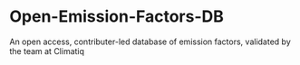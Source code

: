 # Open-Emission-Factors-DB
An open access, contributer-led database of emission factors, validated by the team at Climatiq
